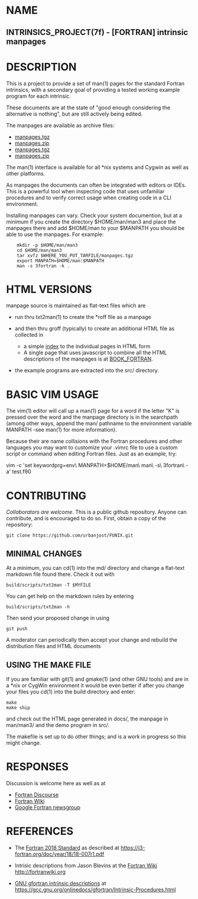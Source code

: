 # NAME

   ## INTRINSICS_PROJECT(7f) - [FORTRAN] intrinsic manpages

# DESCRIPTION

This is a project to provide a set of man(1) pages for the standard
Fortran intrinsics, with a secondary goal of providing a tested working
example program for each intrinsic.

These documents are at the state of "good enough considering the
alternative is nothing", but are still actively being edited.

The manpages are available as archive files:
   - [manpages.tgz](https://github.com/urbanjost/fortran-intrinsic-manpages/blob/master/ship/manpages.zip)
   - [manpages.zip](https://github.com/urbanjost/fortran-intrinsic-manpages/blob/master/ship/manpages.tgz)
   - [manpages.tgz](https://github.com/urbanjost/fortran-intrinsic-manpages/ship/manpages.zip)
   - [manpages.zip](https://github.com/urbanjost/fortran-intrinsic-manpages/ship/manpages.tgz)

The man(1) interface is available for all *nix systems and Cygwin as
well as other platforms.

As manpages the documents can often be integrated with editors or
IDEs. This is a powerful tool when inspecting code that uses unfamiliar
procedures and to verify correct usage when creating code in a CLI
environment.

Installing manpages can vary. Check your system documention, but at a
minimum if you create the directory $HOME/man/man3 and place the manpages
there and add $HOME/man to your $MANPATH you should be able to use the
manpages. For example:

        mkdir -p $HOME/man/man3
        cd $HOME/man/man3
        tar xvfz $WHERE_YOU_PUT_TARFILE/manpages.tgz
        export MANPATH=$HOME/man:$MANPATH
        man -s 3fortran -k .

# HTML VERSIONS

manpage source is maintained as flat-text files which are

* run thru txt2man(1) to create the *roff file as a manpage
* and then thru groff (typically) to create an additional HTML file as collected in
   - a simple [index](https://urbanjost.github.io/fortran-intrinsic-manpages/) to
     the individual pages in HTML form
   - A single page that uses javascript to combine all the HTML
     descriptions of the manpages is at 
     [BOOK_FORTRAN](https://urbanjost.github.io/fortran-intrinsic-manpages/BOOK_FORTRAN.html).

* the example programs are extracted into the src/ directory.

# BASIC VIM USAGE

The vim(1) editor will call up a man(1) page for a word
if the letter "K" is pressed over the word and the manpage directory
is in the searchpath (among other ways, append the man/ pathname to
the environment variable MANPATH -see man(1) for more information).

Because their are name collisions with the Fortran procedures and
other languages you may want to customize your .vimrc file to use
a custom script or command when editing Fortran files. Just as 
an example, try:

   vim -c 'set keywordprg=env\ MANPATH=$HOME/man\ man\ -s\ 3fortran\ -a' test.f90

# CONTRIBUTING

_Collaborators are welcome_.  This is a public github repository. Anyone
can contribute, and is encouraged to do so. First, obtain a copy of
the repository:

    git clone https://github.com/urbanjost/FUNIX.git

## MINIMAL CHANGES

At a minimum, you can cd(1) into the md/ directory and change a flat-text
markdown file found there. Check it out with

    build/scripts/txt2man -T $MYFILE

You can get help on the markdown rules by entering

    build/scripts/txt2man -h

Then send your proposed change in using

    git push

A moderator can periodically then accept your change and rebuild
the distribution files and HTML documents

## USING THE MAKE FILE

If you are familiar with git(1) and gmake(1) (and other GNU tools) and 
are in a *nix or CygWin environment it 
would be even better if after you change your files you cd(1) into the
build directory and enter:

    make
    make ship

and check out the HTML page generated in docs/, the manpage in man/man3/
and the demo program in src/.

The makefile is set up to do other things; and is a work in progress so
this might change.

# RESPONSES

Discussion is welcome here as well as at
 - [Fortran Discourse](https://fortran-lang.discourse.group/t/fortran-intrinsic-manpages/160/)
 - [Fortran Wiki](http://fortranwiki.org)
 - [Google Fortran newsgroup](https://groups.google.com/forum/#!forum/comp.lang.fortran)

# REFERENCES
 - The [Fortran 2018 Standard](https://j3-fortran.org/doc/year/18/18-007r1.pdf)
   as described at https://j3-fortran.org/doc/year/18/18-007r1.pdf

 - Intrisic descriptions from Jason Blevins at the
   [Fortran Wiki](http://fortranwiki.org) http://fortranwiki.org

 - [GNU gfortran intrinsic descriptions](https://gcc.gnu.org/onlinedocs/gfortran/Intrinsic-Procedures.html)
   at https://gcc.gnu.org/onlinedocs/gfortran/Intrinsic-Procedures.html
